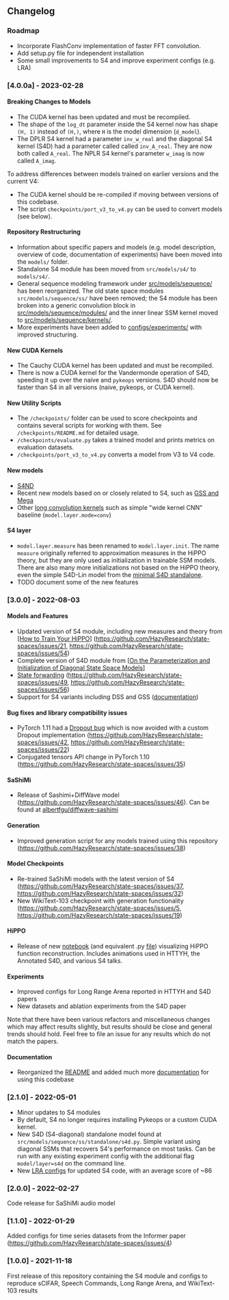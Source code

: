 ## Changelog

### Roadmap

- Incorporate FlashConv implementation of faster FFT convolution.
- Add setup.py file for independent installation
- Some small improvements to S4 and improve experiment configs (e.g. LRA)


### [4.0.0a] - 2023-02-28


#### Breaking Changes to Models
- The CUDA kernel has been updated and must be recompiled.
- The shape of the `log_dt` parameter inside the S4 kernel now has shape `(H, 1)` instead of `(H,)`, where `H` is the model dimension (`d_model`).
- The DPLR S4 kernel had a parameter `inv_w_real` and the diagonal S4 kernel (S4D) had a parameter called called `inv_A_real`. They are now both called `A_real`. The NPLR S4 kernel's parameter `w_imag` is now called `A_imag`.

To address differences between models trained on earlier versions and the current V4:
- The CUDA kernel should be re-compiled if moving between versions of this codebase.
- The script `checkpoints/port_v3_to_v4.py` can be used to convert models (see below).

#### Repository Restructuring

- Information about specific papers and models (e.g. model description, overview of code, documentation of experiments) have been moved into the `models/` folder.
- Standalone S4 module has been moved from `src/models/s4/` to `models/s4/`.
- General sequence modeling framework under [src/models/sequence/](src/models/sequence/) has been reorganized. The old state space modules `src/models/sequence/ss/` have been removed; the S4 module has been broken into a generic convolution block in [src/models/sequence/modules/](src/models/sequence/modules/) and the inner linear SSM kernel moved to [src/models/sequence/kernels/](src/models/sequence/kernels/).
- More experiments have been added to [configs/experiments/](configs/experiments/) with improved structuring.


#### New CUDA Kernels
- The Cauchy CUDA kernel has been updated and must be recompiled.
- There is now a CUDA kernel for the Vandermonde operation of S4D, speeding it up over the naive and `pykeops` versions. S4D should now be faster than S4 in all versions (naive, pykeops, or CUDA kernel).

#### New Utility Scripts
- The `/checkpoints/` folder can be used to score checkpoints and contains several scripts for working with them. See `/checkpoints/README.md` for detailed usage.
- `/checkpoints/evaluate.py` takes a trained model and prints metrics on evaluation datasets.
- `/checkpoints/port_v3_to_v4.py` converts a model from V3 to V4 code.


#### New models
- [S4ND](models/s4nd/)
- Recent new models based on or closely related to S4, such as [GSS and Mega](models/related/)
- Other [long convolution kernels](src/models/sequence/kernels/) such as simple "wide kernel CNN" baseline (`model.layer.mode=conv`)

#### S4 layer
- `model.layer.measure` has been renamed to `model.layer.init`. The name `measure` originally referred to approximation measures in the HiPPO theory, but they are only used as initialization in trainable SSM models. There are also many more initializations not based on the HiPPO theory, even the simple S4D-Lin model from the [minimal S4D standalone](models/s4/).
- TODO document some of the new features


### [3.0.0] - 2022-08-03

#### Models and Features
- Updated version of S4 module, including new measures and theory from [[How to Train Your HiPPO](https://arxiv.org/abs/2206.12037)] (https://github.com/HazyResearch/state-spaces/issues/21, https://github.com/HazyResearch/state-spaces/issues/54)
- Complete version of S4D module from [[On the Parameterization and Initialization of Diagonal State Space Models](https://arxiv.org/abs/2206.11893)]
- [State forwarding](src/models/s4/README.md#state-forwarding) (https://github.com/HazyResearch/state-spaces/issues/49, https://github.com/HazyResearch/state-spaces/issues/56)
- Support for S4 variants including DSS and GSS ([documentation](src/models/s4/README.md#other-variants))

<!--
####  Compilation of additional resources
  - Recommended resources for understanding S4-style models, including the [Simplifying S4 blog](https://hazyresearch.stanford.edu/blog/2022-06-11-simplifying-s4) ([code](https://github.com/HazyResearch/state-spaces/tree/simple/src/models/sequence/ss/s4_simple)) and a minimal pedagogical version of S4D ([code](src/models/s4/s4d.py))
  - Tips & Tricks page for getting started with tuning S4
-->

#### Bug fixes and library compatibility issues
- PyTorch 1.11 had a [Dropout bug](https://github.com/pytorch/pytorch/issues/77081) which is now avoided with a custom Dropout implementation (https://github.com/HazyResearch/state-spaces/issues/42, https://github.com/HazyResearch/state-spaces/issues/22)
- Conjugated tensors API change in PyTorch 1.10 (https://github.com/HazyResearch/state-spaces/issues/35)

#### SaShiMi
- Release of Sashimi+DiffWave model (https://github.com/HazyResearch/state-spaces/issues/46). Can be found at [albertfgu/diffwave-sashimi](https://github.com/albertfgu/diffwave-sashimi)

#### Generation
- Improved generation script for any models trained using this repository (https://github.com/HazyResearch/state-spaces/issues/38)

#### Model Checkpoints
- Re-trained SaShiMi models with the latest version of S4 (https://github.com/HazyResearch/state-spaces/issues/37, https://github.com/HazyResearch/state-spaces/issues/32)
- New WikiText-103 checkpoint with generation functionality (https://github.com/HazyResearch/state-spaces/issues/5, https://github.com/HazyResearch/state-spaces/issues/19)

#### HiPPO
- Release of new [notebook](notebooks/hippo_function_approximation.ipynb) (and equivalent .py [file](src/models/hippo/visualizations.py)) visualizing HiPPO function reconstruction. Includes animations used in HTTYH, the Annotated S4D, and various S4 talks.

#### Experiments
- Improved configs for Long Range Arena reported in HTTYH and S4D papers
- New datasets and ablation experiments from the S4D paper

Note that there have been various refactors and miscellaneous changes which may affect results slightly, but results should be close and general trends should hold. Feel free to file an issue for any results which do not match the papers.

#### Documentation
- Reorganized the [README](README.md) and added much more [documentation](README.md#readmes) for using this codebase


### [2.1.0] - 2022-05-01
- Minor updates to S4 modules
- By default, S4 no longer requires installing Pykeops or a custom CUDA kernel.
- New S4D (S4-diagonal) standalone model found at `src/models/sequence/ss/standalone/s4d.py`. Simple variant using diagonal SSMs that recovers S4's performance on most tasks. Can be run with any existing experiment config with the additional flag `model/layer=s4d` on the command line.
- New [LRA configs](#long-range-arena-lra) for updated S4 code, with an average score of ~86

### [2.0.0] - 2022-02-27
Code release for SaShiMi audio model

### [1.1.0] - 2022-01-29
Added configs for time series datasets from the Informer paper (https://github.com/HazyResearch/state-spaces/issues/4)

### [1.0.0] - 2021-11-18
First release of this repository containing the S4 module and configs to reproduce sCIFAR, Speech Commands, Long Range Arena, and WikiText-103 results

